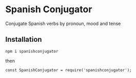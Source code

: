 # Spanish Conjugator

Conjugate Spanish verbs by pronoun, mood and tense

## Installation

`npm i spanishconjugator`

then

```
const SpanishConjugator = require('spanishconjugator');


```